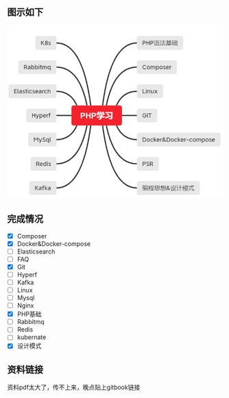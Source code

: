 

## 图示如下

![image-20210129180631221](FAQ\image-20210129180631221.png)

## 完成情况

+ [x] Composer
+ [x] Docker&Docker-compose
+ [ ] Elasticsearch
+ [ ] FAQ
+ [x] Git
+ [ ] Hyperf
+ [ ] Kafka
+ [ ] Linux
+ [ ] Mysql
+ [ ] Nginx
+ [x] PHP基础
+ [ ] Rabbitmq
+ [ ] Redis
+ [ ] kubernate
+ [x] 设计模式

## 资料链接

资料pdf太大了，传不上来，晚点贴上gitbook链接

